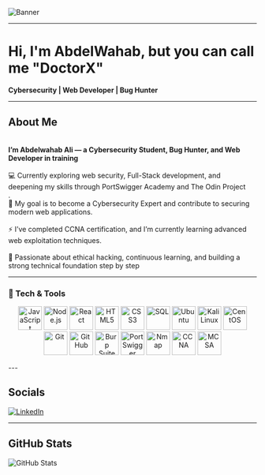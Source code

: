 <!-- ============================= -->
<!--          BANNER SECTION       -->
<!-- ============================= -->

![Banner]()

---

<!-- ============================= -->
<!--          INTRODUCTION         -->
<!-- ============================= -->

# Hi, I'm AbdelWahab, but you can call me "DoctorX" 
**Cybersecurity | Web Developer | Bug Hunter**

---

<!-- ============================= -->
<!--             ABOUT ME          -->
<!-- ============================= -->

## About Me  
<br>**I’m Abdelwahab Ali — a Cybersecurity Student, Bug Hunter, and Web Developer in training**</br>
<br>💻 Currently exploring web security, Full-Stack development, and deepening my skills through PortSwigger Academy and The Odin Project</br>.
<br>🎯 My goal is to become a Cybersecurity Expert and contribute to securing modern web applications.</br>
<br>⚡ I’ve completed CCNA certification, and I’m currently learning advanced web exploitation techniques.</br>
<br>🚀 Passionate about ethical hacking, continuous learning, and building a strong technical foundation step by step  </br>

---

<!-- ============================= -->
<!--         TECH & TOOLS          -->
<!-- ============================= -->

### 🧰 Tech & Tools

<p align="center">
  <img src="https://cdn.simpleicons.org/javascript/F7DF1E/222" width="48" height="48" alt="JavaScript" />
  <img src="https://cdn.simpleicons.org/nodedotjs/83CD29/222" width="48" height="48" alt="Node.js" />
  <img src="https://cdn.simpleicons.org/react/61DAFB/222" width="48" height="48" alt="React" />
  <img src="https://cdn.simpleicons.org/html5/E34F26/222" width="48" height="48" alt="HTML5" />
  <img src="https://cdn.simpleicons.org/css3/1572B6/222" width="48" height="48" alt="CSS3" />
  <img src="https://cdn.simpleicons.org/mysql/00758F/222" width="48" height="48" alt="SQL" />
  <img src="https://cdn.simpleicons.org/ubuntu/E95420/222" width="48" height="48" alt="Ubuntu" />
  <img src="https://cdn.simpleicons.org/kalilinux/268BEE/222" width="48" height="48" alt="Kali Linux" />
  <img src="https://cdn.simpleicons.org/centos/932279/222" width="48" height="48" alt="CentOS" />
  <img src="https://cdn.simpleicons.org/git/F05032/222" width="48" height="48" alt="Git" />
  <img src="https://cdn.simpleicons.org/github/ffffff/222" width="48" height="48" alt="GitHub" />
  <img src="https://cdn.simpleicons.org/burpsuite/FF6F00/222" width="48" height="48" alt="Burp Suite" />
  <img src="https://cdn.simpleicons.org/portswigger/FF6F00/222" width="48" height="48" alt="PortSwigger" />
  <img src="https://cdn.simpleicons.org/nmap/00BFFF/222" width="48" height="48" alt="Nmap" />
  <img src="https://cdn.simpleicons.org/cisco/1BA0D7/222" width="48" height="48" alt="CCNA" />
  <img src="https://cdn.simpleicons.org/microsoft/0078D7/222" width="48" height="48" alt="MCSA" />
</p>
---

<!-- ============================= -->
<!--           MY PROJECTS         -->
<!-- ============================= -->

<!-- ============================= -->
<!--           WIP PROJECTS        -->
<!-- =========

<!-- ============================= -->
<!--          CONNECT WITH ME      -->
<!-- ============================= -->

## Socials

[![LinkedIn](https://img.shields.io/badge/LinkedIn-0077B5?logo=linkedin&logoColor=white)]([INSERT_LINKEDIN_URL](https://www.linkedin.com/in/abdelwhab-ali-076b8a316/))  
  

---

<!-- ============================= -->
<!--           GITHUB STATS        -->
<!-- ============================= -->

## GitHub Stats  

![GitHub Stats](https://github-readme-stats.vercel.app/api?username=DoctorX-404&show_icons=true&theme=tokyonight)
